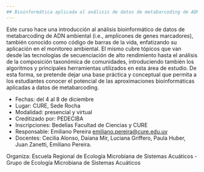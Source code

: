 ```yaml
---
## Bioinformática aplicada al análisis de datos de metabarcoding de ADN ambiental
---
```


Este curso hace una introducción al análisis bioinformático de datos de metabarcoding de ADN ambiental (i.e., amplicones de genes marcadores), también conocido como código de barras de la vida, enfatizando su aplicación en el monitoreo ambiental. El mismo cubre tópicos que van desde las tecnologías de secuenciación de alto rendimiento hasta el análisis de la composición taxonómica de comunidades, introduciendo también los algoritmos y principales herramientas utilizados en esta área de estudio. De esta forma, se pretende dejar una base práctica y conceptual que permita a los estudiantes conocer el potencial de las aproximaciones bioinformáticas aplicadas a datos de metabarcoding.  


 - Fechas: del 4 al 8 de diciembre
 - Lugar: CURE, Sede Rocha
 - Modalidad: presencial y virtual
 - Creditizado por: PEDECIBA
 - Inscripciones: Bedelías Facultad de Ciencias y CURE
 - Responsable: Emiliano Pereira emiliano.pereira@cure.edu.uy
 - Docentes: Cecilia Alonso, Daiana Mir, Luciana Griffero, Paula Huber, Juan Zanetti, Emiliano Pereira.

Organiza: Escuela Regional de Ecología Microbiana de Sistemas Acuáticos - Grupo de Ecología Microbiana de Sistemas Acuáticos


